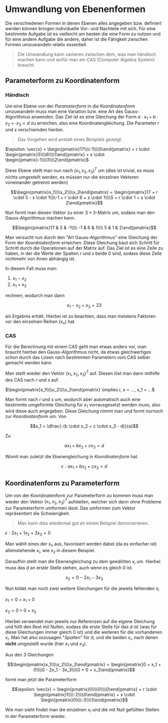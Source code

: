 # Umwandlung von Ebenenformen

Die verschiedenen Formen in denen Ebenen alles angegeben bzw. definiert werden können bringen individuelle Vor- und Nachteile mit sich. Für eine bestimmte Aufgabe ist es vielleicht am besten die eine Form zu nutzen und für eine andere Aufgabe die andere, daher ist die Fähigkeit zwischen Formen umzuwandeln relativ essentiell.

> Die Umwandlung kann variieren zwischen dem, was man händisch machen kann und wofür man ein CAS (Computer Algebra System) braucht.

## Parameterform zu Koordinatenform

### Händisch

Um eine Ebene von der *Parameterform* in die *Koordinatenform* umzuwandeln muss man eine Variation bzw. eine Art des Gauss-Algorithmus anwenden. Das Ziel ist es eine Gleichung der Form $a \cdot x_1 + b \cdot x_2 + \cdot x_3 = d$ zu erreichen, also eine Koordinatengleichung. Die Parameter $r$ und $s$ verschwinden hierbei.

> Das Vorgehen wird anstatt eines Beispiels gezeigt.

$\epsilon: \vec{x} = \begin{pmatrix}17\\\\-1\\\\5\end{pmatrix} + r \cdot \begin{pmatrix}5\\\\6\\\\1\end{pmatrix} + s \cdot \begin{pmatrix}-1\\\\1\\\\2\end{pmatrix}$

Diese Ebene stellt man nun nach $(x_1, x_2, x_3)^T$ um (dies ist trivial, es muss nichts umgestellt werden, es müssen nur die einzelnen Vektoren voneinander getrennt werden)

$$\begin{pmatrix}x_1\\\\x_2\\\\x_3\end{pmatrix} = \begin{pmatrix}17 + r \cdot 5 - s \cdot 1\\\\-1 + r \cdot 6 + s \cdot 1\\\\5 + r \cdot 1 + s \cdot 2\end{pmatrix}$$

Nun formt man diesen Vektor zu einer $3 \times 3$-Matrix um, sodass man den Gauss-Algorithmus machen kann.

$$\begin{pmatrix}17 & 5 & -1\\\\
-1 & 6 & 1\\\\
5 & 1 & 2\end{pmatrix}$$

Man versucht nun durch den "Art Gauss-Algorithmus" eine Gleichung der Form der *Koordinatenform* erreichen. Diese Gleichung baut sich Schritt für Schritt durch die Operationen auf der Matrix auf. Das Ziel ist es eine Zeile zu haben, in der die Werte der Spalten $r$ und $s$ beide $0$ sind, sodass diese Zeile nichtmehr von ihnen abhängig ist. 

In diesem Fall muss man:
1. $x_1 - x_2$
2. $x_1 + x_3$

rechnen, wodurch man dann

$$x_1 - x_2 + x_3 = 23$$

als Ergebnis erhält. Hierbei ist zu beachten, dass man meistens Faktoren vor den einzelnen Reihen ($x_n$) hat.

### CAS

Für die Berechnung mit einem CAS geht man etwas anders vor, man braucht hierbei den Gauss-Algorithmus nicht, da etwas gleichwertiges schon durch das Lösen nach bestimmten Parametern vom CAS selber gemacht werden kann. 

Man stellt wieder den Vektor $(x_1, x_2, x_3)^T$ auf. Diesen löst man dann mithilfe des CAS nach $r$ und $s$ auf. 

$\begin{pmatrix}x_1\\\\x_2\\\\x_3\end{pmatrix} \implies r, s = ..., x_1 = ...$

Man formt nach $r$ und $s$ um, wodurch aber automatisch auch eine bestimmte umgeformte Gleichung für $x_1$ vorrausgesetzt werden muss, also wird diese auch angegeben. Diese Gleichung nimmt man und formt nurnoch zur *Koordinatenform* um. Von

$$x_1 = \dfrac{-(b \cdot x_2 + c \cdot x_3 - d)}{a}$$

Zu

$$ax_1 + bx_2 + cx_3 = d$$

Womit man zuletzt die Ebenengleichung in *Koordinatenform* hat.

$$\epsilon: ax_1 + bx_2 + cx_3 = d$$

## Koordinatenform zu Parameterform

Um von der Koordinatenform zur Parameterform zu kommen muss man wieder den Vektor $(x_1, x_2, x_3)^T$ aufstellen, welcher sich dann ohne Probleme zur Parameterform umformen lässt. Das umformen zum Vektor repräsentiert die Schwierigkeit.

> Man kann dies wiedermal gut an einem Beispiel demonstrieren.

$\epsilon: 2x_1 + 1x_2 + 3x_3 = 0$

Man wählt eines der $x_n$ aus, favorisiert werden dabei (da es einfacher ist) alleinstehende $x_i$, wie $x_2$ in diesem Beispiel.

Daraufhin stellt man die Ebenengleichung zu dem gewählten $x_i$ um. Hierbei muss das $d$ an erster Stelle stehen, auch wenn es gleich $0$ ist.

$$x_2 = 0 - 2x_1 - 3x_3$$

Nun bildet man noch zwei weitere Gleichungen für die jeweils fehlenden $x_i$

$x_1 = 0 + x_1 + 0$

$x_3 = 0 + 0 + x_3$

Hierbei verwendet man jeweils nur Referenzen auf die eigene Gleichung und füllt den Rest mit Nullen, sodass die erste Stelle für das $d$ ist (was für diese Gleichungen immer gleich $0$ ist) und die weiteren für die vorhandenen $x_i$. Man hat also sozusagen "*Spalten*" für d, und die beiden $x_i$, nach denen **nicht** umgestellt wurde (hier $x_1$ und $x_3$).

Aus den 3 Gleichungen

$$\begin{pmatrix}x_1\\\\x_2\\\\x_3\end{pmatrix} = \begin{pmatrix}0 + x_1 + 0\\\\0 - 2x_1 - 3x_3\\\\0 + 0 + x_3\end{pmatrix}$$

formt man jetzt die Parameterform

$$\epsilon: \vec{x} = \begin{pmatrix}0\\\\0\\\\0\end{pmatrix} + r \cdot \begin{pmatrix}1\\\\-2\\\\0\end{pmatrix} + s \cdot \begin{pmatrix}0\\\\-3\\\\1\end{pmatrix}$$

Wie man sieht findet man die einzelnen $x_i$ und die mit Null gefüllten Stellen in der Parameterform wieder.